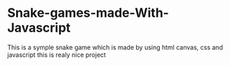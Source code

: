 # Snake-games-made-With-Javascript
This is a symple snake game which is made by using html canvas, css and javascript
this is realy nice project 
